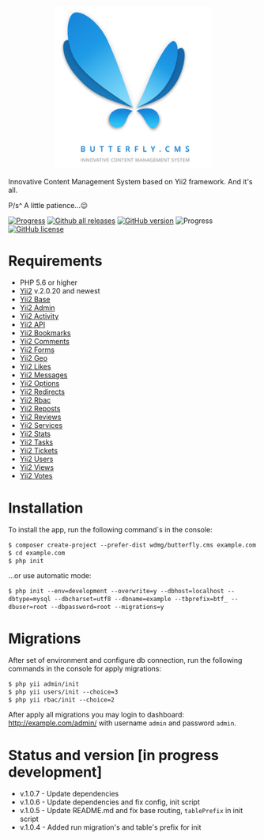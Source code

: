 <p align="center">
    <a href="https://butterflycms.com/" target="_blank">
        <img src="./docs/images/logotype.png" width="320" alt="Butterfly.CMS" />
    </a>
</p>

Innovative Content Management System based on Yii2 framework. And it's all.

P/s^ A little patience...😉

[![Progress](https://img.shields.io/badge/required-Yii2_v2.0.13-blue.svg)](https://packagist.org/packages/yiisoft/yii2) [![Github all releases](https://img.shields.io/github/downloads/wdmg/butterfly.cms/total.svg)](https://GitHub.com/wdmg/butterfly.cms/releases/) [![GitHub version](https://badge.fury.io/gh/wdmg%2Fbutterfly.cms.svg)](https://github.com/wdmg/butterfly.cms) ![Progress](https://img.shields.io/badge/progress-in_development-red.svg) [![GitHub license](https://img.shields.io/github/license/wdmg/butterfly.cms.svg)](https://github.com/wdmg/butterfly.cms/blob/master/LICENSE)

# Requirements 
* PHP 5.6 or higher
* [Yii2](hhttps://github.com/yiisoft/yii2) v.2.0.20 and newest
* [Yii2 Base](https://github.com/wdmg/yii2-base)
* [Yii2 Admin](https://github.com/wdmg/yii2-admin)
* [Yii2 Activity](https://github.com/wdmg/yii2-activity)
* [Yii2 API](https://github.com/wdmg/yii2-api)
* [Yii2 Bookmarks](https://github.com/wdmg/yii2-bookmarks)
* [Yii2 Comments](https://github.com/wdmg/yii2-comments)
* [Yii2 Forms](https://github.com/wdmg/yii2-forms)
* [Yii2 Geo](https://github.com/wdmg/yii2-geo)
* [Yii2 Likes](https://github.com/wdmg/yii2-likes)
* [Yii2 Messages](https://github.com/wdmg/yii2-messages)
* [Yii2 Options](https://github.com/wdmg/yii2-options)
* [Yii2 Redirects](https://github.com/wdmg/yii2-redirects)
* [Yii2 Rbac](https://github.com/wdmg/yii2-rbac)
* [Yii2 Reposts](https://github.com/wdmg/yii2-reposts)
* [Yii2 Reviews](https://github.com/wdmg/yii2-reviews)
* [Yii2 Services](https://github.com/wdmg/yii2-services)
* [Yii2 Stats](https://github.com/wdmg/yii2-stats)
* [Yii2 Tasks](https://github.com/wdmg/yii2-tasks)
* [Yii2 Tickets](https://github.com/wdmg/yii2-tickets)
* [Yii2 Users](https://github.com/wdmg/yii2-users)
* [Yii2 Views](https://github.com/wdmg/yii2-views)
* [Yii2 Votes](https://github.com/wdmg/yii2-votes)

# Installation
To install the app, run the following command`s in the console:

    $ composer create-project --prefer-dist wdmg/butterfly.cms example.com
    $ cd example.com
    $ php init
    
...or use automatic mode:
    
    $ php init --env=development --overwrite=y --dbhost=localhost --dbtype=mysql --dbcharset=utf8 --dbname=example --tbprefix=btf_ --dbuser=root --dbpassword=root --migrations=y

# Migrations
After set of environment and configure db connection, run the following commands in the console for apply migrations:

    $ php yii admin/init
    $ php yii users/init --choice=3
    $ php yii rbac/init --choice=2

After apply all migrations you may login to dashboard:
http://example.com/admin/ with username `admin` and password `admin`.

# Status and version [in progress development]
* v.1.0.7 - Update dependencies
* v.1.0.6 - Update dependencies and fix config, init script
* v.1.0.5 - Update README.md and fix base routing, `tablePrefix` in init script
* v.1.0.4 - Added run migration's and table's prefix for init